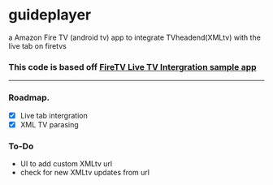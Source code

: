 # guideplayer
a Amazon Fire TV (android tv) app to integrate TVheadend(XMLtv) with the live tab on firetvs

### This code is based off [FireTV Live TV Intergration sample app](https://github.com/amzn/ftv-livetv-sample-tv-app)
-------
### Roadmap.

- [x] Live tab intergration
- [x] XML TV parasing

### To-Do

* UI to add custom XMLtv url
* check for new XMLtv updates from url
